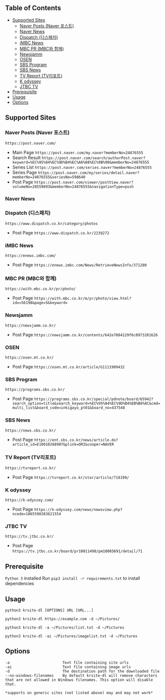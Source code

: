 ## Table of Contents
* [Supported Sites](#supported-sites)
    * [Naver Posts (Naver 포스트)](#naver-posts-naver-포스트)
    * [Naver News](#naver-news)
    * [Dispatch (디스패치)](#dispatch-디스패치)
    * [iMBC News](#imbc-news)
    * [MBC PR (MBC와 함께)](#mbc-pr-mbc와-함께)
    * [Newsjamm](#newsjamm)
    * [OSEN](#osen)
    * [SBS Program](#sbs-program)
    * [SBS News](#sbs-news)
    * [TV Report (TV리포트)](#tv-report-tv리포트)
    * [K odyssey](#k-odyssey)
    * [JTBC TV](#jtbc-tv)
* [Prerequisite](#prerequisite)
* [Usage](#usage)
* [Options](#options)

## Supported Sites
### Naver Posts (Naver 포스트)
```https://post.naver.com/```
* Main Page
```https://post.naver.com/my.naver?memberNo=24876555```
* Search Result
```https://post.naver.com/search/authorPost.naver?keyword=%EC%95%84%EC%9D%B4%EC%A6%88%EC%9B%90&memberNo=24876555```
* Series List
```https://post.naver.com/series.naver?memberNo=24876555```
* Series Page
```https://post.naver.com/my/series/detail.naver?memberNo=24876555&seriesNo=598640```
* Post Page
```https://post.naver.com/viewer/postView.naver?volumeNo=28559893&memberNo=24876555&navigationType=push```

### Naver News
### Dispatch (디스패치)
```https://www.dispatch.co.kr/category/photos```
* Post Page
```https://www.dispatch.co.kr/2239272```

### iMBC News
```https://enews.imbc.com/```
* Post Page
```https://enews.imbc.com/News/RetrieveNewsInfo/371280```

### MBC PR (MBC와 함께)
```https://with.mbc.co.kr/pr/photo/```
* Post Page
```https://with.mbc.co.kr/m/pr/photo/view.html?idx=56198&page=5&keyword=```

### Newsjamm
```https://newsjamm.co.kr/```
* Post Page
```https://newsjamm.co.kr/contents/642e7084129f6c0973201626```

### OSEN
```https://osen.mt.co.kr/```
* Post Page
```https://osen.mt.co.kr/article/G1111909432```

### SBS Program
```https://programs.sbs.co.kr/```
* Post Page
```https://programs.sbs.co.kr/special/pdnote/board/65942?search_option=title&search_keyword=%EC%95%84%EC%9D%B4%EB%B8%8C&cmd=multi_list&board_code=inkigayo_pt01&board_no=437548```

### SBS News
```https://news.sbs.co.kr/```
* Post Page
```https://ent.sbs.co.kr/news/article.do?article_id=E10010268907&plink=ORI&cooper=NAVER```

### TV Report (TV리포트)
```https://tvreport.co.kr/```
* Post Page
```https://tvreport.co.kr/star/article/718199/```

### K odyssey
```https://k-odyssey.com/```
* Post Page
```https://k-odyssey.com/news/newsview.php?ncode=1065598383621554```

### JTBC TV
```https://tv.jtbc.co.kr/```
* Post Page
```https://tv.jtbc.co.kr/board/pr10011498/pm10065691/detail/71```

## Prerequisite
```Python 3``` installed
Run ```pip3 install -r requirements.txt``` to install dependencies

## Usage
```python3 krsite-dl [OPTIONS] URL [URL...]```

```python3 krsite-dl https://example.com -d ~/Pictures/```

```python3 krsite-dl -a ~/Pictures/list.txt -d ~/Pictures```

```python3 krsite-dl -ai ~/Pictures/imagelist.txt -d ~/Pictures```

## Options
```
-a                        Text file containing site urls
-ai                       Text file containing image urls
-d                        The destination path for the downloaded file
--no-windows-filenames    By default krsite-dl will remove characters that are not allowed in Windows filenames. This option will disable that.
```
```*supports on generic sites (not listed above) may and may not work*```